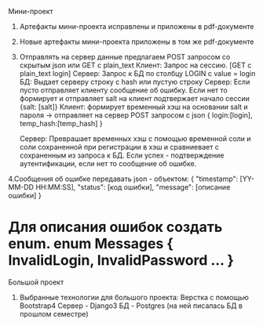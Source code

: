 Мини-проект

1. Артефакты мини-проекта исправлены и приложены в pdf-документе

2. Новые артефакты мини-проекта приложены в том же pdf-документе


3. Отправлять на сервер данные предлагаем POST запросом со скрытым json или GET с plain_text
	Клиент: Запрос на сессию. [GET с plain_text  login]
	Сервер: Запрос к БД по столбцу LOGIN с value = login 
	БД: Выдает  серверу строку с hash или пустую строку
	Сервер: Если пусто отправляет клиенту сообщение об ошибку. Если нет то формирует и отправляет salt на клиент  подтвержает начало сессии
	{salt: [salt]}
	Клиент: формирует временный хэш на основании salt и пароля -> отправляет на сервер POST запросом с json
	{ 
		login:[login],
		temp_hash:[temp_hash]
	}
		
	Сервер: Преврашает временных хэш с помощью временной соли и соли сохраненной  при регистрации в хэш и сравниевает с сохраненным из запроса к БД. Если успех - подтверждение аутентификации, если нет то сообщение об ошибке.
		
	
4.Сообщения об ошибке передавать json - объектом:
{
	"timestamp": [YY-MM-DD HH:MM:SS],
	"status": [код ошибки],
	"message": [описание ошибки]
}


Для описания ошибок создать enum.
enum Messages {
	InvalidLogin,
	InvalidPassword
	...
}
============================================================================

Большой проект

1. Выбранные технологии для большого проекта:
Верстка c помощью Bootstrap4
Сервер - Django3
БД - Postgres (на ней писалась БД в прошлом семестре)


